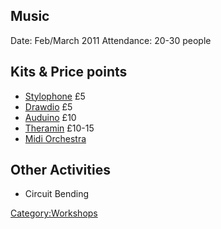 Music
-----

Date: Feb/March 2011 Attendance: 20-30 people

Kits & Price points
-------------------

-   [Stylophone](Kits/Stylophone "wikilink") £5
-   [Drawdio](Kits/Drawdio "wikilink") £5
-   [Auduino](Kits/Auduino "wikilink") £10
-   [Theramin](Kits/Theramin "wikilink") £10-15
-   [Midi Orchestra](Kits/Midi_Orchestra "wikilink")

Other Activities
----------------

-   Circuit Bending

[Category:Workshops](Category:Workshops "wikilink")